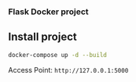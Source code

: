 ### Flask Docker project

## Install project

```bash
docker-compose up -d --build
```

Access Point: `http://127.0.0.1:5000`